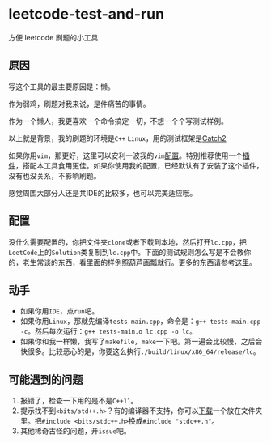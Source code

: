 # leetcode-test-and-run

方便 leetcode 刷题的小工具

## 原因

写这个工具的最主要原因是：懒。

作为弱鸡，刷题对我来说，是件痛苦的事情。

作为一个懒人，我更喜欢一个命令搞定一切，不想一个个写测试样例。

以上就是背景，我的刷题的环境是`C++` `Linux`，用的测试框架是[Catch2](https://github.com/catchorg/Catch2)

如果你用`vim`，那更好，这里可以安利一波我的`vim`[配置](https://guanhua.ml/vimrc)。特别推荐使用一个[插件](https://github.com/ianding1/leetcode.vim)，搭配本工具食用更佳。如果你使用我的配置，已经默认有了安装了这个插件，没有也没关系，不影响刷题。

感觉周围大部分人还是共IDE的比较多，也可以完美适应哦。

## 配置

没什么需要配置的，你把文件夹`clone`或者下载到本地，然后打开`lc.cpp`，把`LeetCode`上的`Solution`类复制到`lc.cpp`中。下面的测试规则怎么写是不会教你的，老生常谈的东西，看里面的样例照葫芦画瓢就行。更多的东西请参考[这里](https://github.com/catchorg/Catch2/tree/master/examples)。

## 动手

- 如果你用`IDE`，点`run`吧。
- 如果你用`Linux`，那就先编译`tests-main.cpp`，命令是：`g++ tests-main.cpp -c`。然后每次运行：`g++ tests-main.o lc.cpp -o lc`。
- 如果你和我一样懒，我写了`makefile`，`make`一下吧。第一遍会比较慢，之后会快很多。比较恶心的是，你要这么执行`./build/linux/x86_64/release/lc`。

## 可能遇到的问题

1. 报错了，检查一下用的是不是`C++11`。
2. 提示找不到`<bits/std++.h>`？有的编译器不支持，你可以[下载](https://gist.github.com/eduarc/6022859/raw/3f81acf4e2288d9dea02bd8a7c7a2908bbaeebbe/stdc++.h)一个放在文件夹里。把`#include <bits/stdc++.h>`换成`#include "stdc++.h"`。
3. 其他稀奇古怪的问题，开`issue`吧。

